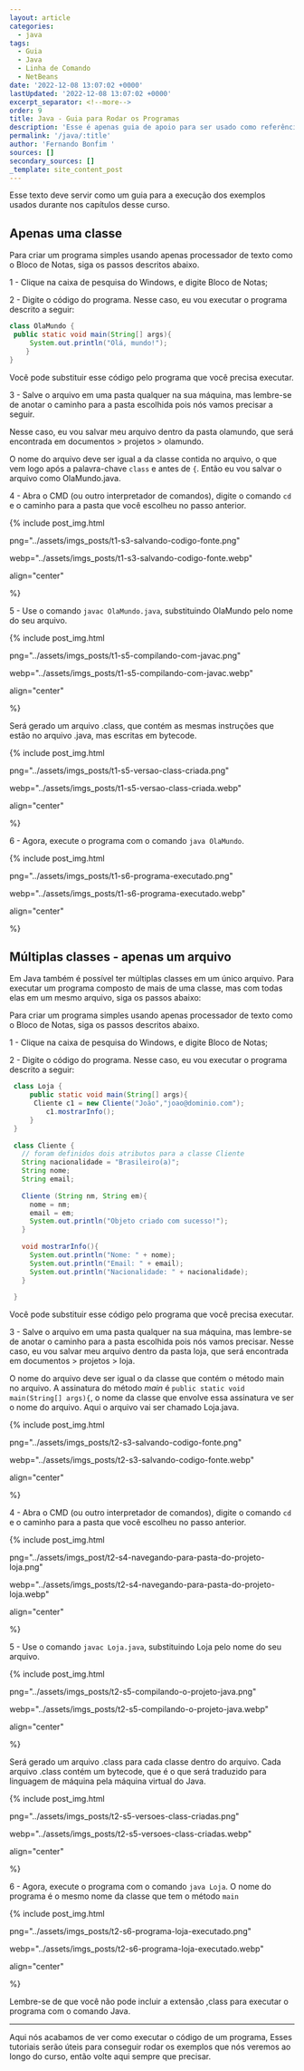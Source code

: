 ```yaml
---
layout: article
categories:
  - java
tags:
  - Guia
  - Java
  - Linha de Comando
  - NetBeans
date: '2022-12-08 13:07:02 +0000'
lastUpdated: '2022-12-08 13:07:02 +0000'
excerpt_separator: <!--more-->
order: 9
title: Java - Guia para Rodar os Programas
description: 'Esse é apenas guia de apoio para ser usado como referência durante o curso. '
permalink: '/java/:title'
author: 'Fernando Bonfim '
sources: []
secondary_sources: []
_template: site_content_post
---
```
















Esse texto deve servir como um guia para a execução dos exemplos usados durante nos capítulos desse curso.

## Apenas uma classe

Para criar um programa simples usando apenas processador de texto como o Bloco de Notas, siga os passos descritos abaixo.

1 - Clique na caixa de pesquisa do Windows, e digite Bloco de Notas;

2 - Digite o código do programa. Nesse caso, eu vou executar o programa descrito a seguir:

```java
class OlaMundo {
 public static void main(String[] args){
     System.out.println("Olá, mundo!");
    }
}
```

Você pode substituir esse código pelo programa que você precisa executar.

3 - Salve o arquivo em uma pasta qualquer na sua máquina, mas lembre-se de anotar o caminho para a pasta escolhida pois nós vamos precisar a seguir.

Nesse caso, eu vou salvar meu arquivo dentro da pasta olamundo, que será encontrada em documentos > projetos > olamundo.

O nome do arquivo deve ser igual a da classe contida no arquivo, o que vem logo após a palavra-chave `class` e antes de `{`. Então eu vou salvar o arquivo como OlaMundo.java.

4 - Abra o CMD (ou outro interpretador de comandos), digite o comando `cd` e o caminho para a pasta que você escolheu no passo anterior.

{% include post_img.html

png="../assets/imgs_posts/t1-s3-salvando-codigo-fonte.png"

webp="../assets/imgs_posts/t1-s3-salvando-codigo-fonte.webp"

align="center"

%}

5 - Use o comando `javac OlaMundo.java`, substituindo OlaMundo pelo nome do seu arquivo.

{% include post_img.html

png="../assets/imgs_posts/t1-s5-compilando-com-javac.png"

webp="../assets/imgs_posts/t1-s5-compilando-com-javac.webp"

align="center"

%}

Será gerado um arquivo .class, que contém as mesmas instruções que estão no arquivo .java, mas escritas em bytecode.

{% include post_img.html

png="../assets/imgs_posts/t1-s5-versao-class-criada.png"

webp="../assets/imgs_posts/t1-s5-versao-class-criada.webp"

align="center"

%}

6 - Agora, execute o programa com o comando `java OlaMundo`.

{% include post_img.html

png="../assets/imgs_posts/t1-s6-programa-executado.png"

webp="../assets/imgs_posts/t1-s6-programa-executado.webp"

align="center"

%}

## Múltiplas classes - apenas um arquivo

Em Java também é possível ter múltiplas classes em um único arquivo. Para executar um programa composto de mais de uma classe, mas com todas elas em um mesmo arquivo, siga os passos abaixo:

Para criar um programa simples usando apenas processador de texto como o Bloco de Notas, siga os passos descritos abaixo.

1 - Clique na caixa de pesquisa do Windows, e digite Bloco de Notas;

2 - Digite o código do programa. Nesse caso, eu vou executar o programa descrito a seguir:

```java
 class Loja {
     public static void main(String[] args){
      Cliente c1 = new Cliente("João","joao@dominio.com");
         c1.mostrarInfo();
     }
 }
    
 class Cliente {
   // foram definidos dois atributos para a classe Cliente
   String nacionalidade = "Brasileiro(a)";
   String nome;
   String email;
      
   Cliente (String nm, String em){
     nome = nm;
     email = em;
     System.out.println("Objeto criado com sucesso!");
   }
      
   void mostrarInfo(){
     System.out.println("Nome: " + nome);
     System.out.println("Email: " + email);
     System.out.println("Nacionalidade: " + nacionalidade);
   }
     
 }
```

Você pode substituir esse código pelo programa que você precisa executar.

3 - Salve o arquivo em uma pasta qualquer na sua máquina, mas lembre-se de anotar o caminho para a pasta escolhida pois nós vamos precisar. Nesse caso, eu vou salvar meu arquivo dentro da pasta loja, que será encontrada em documentos > projetos > loja.

O nome do arquivo deve ser igual o da classe que contém o método main no arquivo. A assinatura do método _main_ é `public static void main(String[] args){`, o nome da classe que envolve essa assinatura ve ser o nome do arquivo. Aqui o arquivo vai ser chamado Loja.java.

{% include post_img.html

png="../assets/imgs_posts/t2-s3-salvando-codigo-fonte.png"

webp="../assets/imgs_posts/t2-s3-salvando-codigo-fonte.webp"

align="center"

%}

4 - Abra o CMD (ou outro interpretador de comandos), digite o comando `cd` e o caminho para a pasta que você escolheu no passo anterior.

{% include post_img.html

png="../assets/imgs_post/t2-s4-navegando-para-pasta-do-projeto-loja.png"

webp="../assets/imgs_posts/t2-s4-navegando-para-pasta-do-projeto-loja.webp"

align="center"

%}

5 - Use o comando `javac Loja.java`, substituindo Loja pelo nome do seu arquivo.

{% include post_img.html

png="../assets/imgs_posts/t2-s5-compilando-o-projeto-java.png"

webp="../assets/imgs_posts/t2-s5-compilando-o-projeto-java.webp"

align="center"

%}

Será gerado um arquivo .class para cada classe dentro do arquivo. Cada arquivo .class contém um bytecode, que é o que será traduzido para  linguagem de máquina pela máquina virtual do Java.

{% include post_img.html

png="../assets/imgs_posts/t2-s5-versoes-class-criadas.png"

webp="../assets/imgs_posts/t2-s5-versoes-class-criadas.webp"

align="center"

%}

6 - Agora, execute o programa com o comando `java Loja`. O nome do programa é o mesmo nome da classe que tem o método `main`

{% include post_img.html

png="../assets/imgs_posts/t2-s6-programa-loja-executado.png"

webp="../assets/imgs_posts/t2-s6-programa-loja-executado.webp"

align="center"

%}

Lembre-se de que você não pode incluir a extensão ,class para executar o programa com o comando Java.

***

Aqui nós acabamos de ver como executar o código de um programa, Esses tutoriais serão úteis para conseguir rodar os exemplos que nós veremos ao longo do curso, então volte aqui sempre que precisar.
